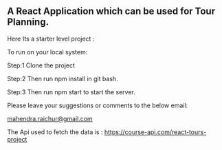 ## A React Application which can be used for Tour Planning.

Here Its a starter level project : 

To run on your local system:

Step:1  Clone the project 

Step:2  Then run npm install in git bash.

Step:3  Then run npm start to start the server.

Please leave your suggestions or comments to the below email:

mahendra.raichur@gmail.com

The Api used to fetch the data is :
https://course-api.com/react-tours-project
